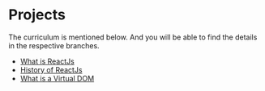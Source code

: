 # Projects

The curriculum is mentioned below. And you will be able to find the details in the respective branches.

<ul>
    <li><a href="https://github.com/vjnvisakh/Projects/tree/What-is-ReactJs/ReactJs">What is ReactJs</a></li>
    <li><a href="https://github.com/vjnvisakh/Projects/tree/History-of-React-Js/ReactJs">History of ReactJs</a></li>
    <li><a href="https://github.com/vjnvisakh/Projects/tree/What-is-a-Virtual-DOM">What is a Virtual DOM</a></li>
</ul>
